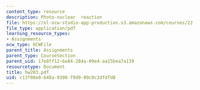 ```yaml
---
content_type: resource
description: Photo-nuclear  reaction
file: https://ol-ocw-studio-app-production.s3.amazonaws.com/courses/22-101-applied-nuclear-physics-fall-2003/c13f88e0648a9398f9d989c0c2dfdfd8_hw203.pdf
file_type: application/pdf
learning_resource_types:
- Assignments
ocw_type: OCWFile
parent_title: Assignments
parent_type: CourseSection
parent_uid: 17e8ff12-6e84-284a-09e4-aa15bea7a139
resourcetype: Document
title: hw203.pdf
uid: c13f88e0-648a-9398-f9d9-89c0c2dfdfd8
---
```

